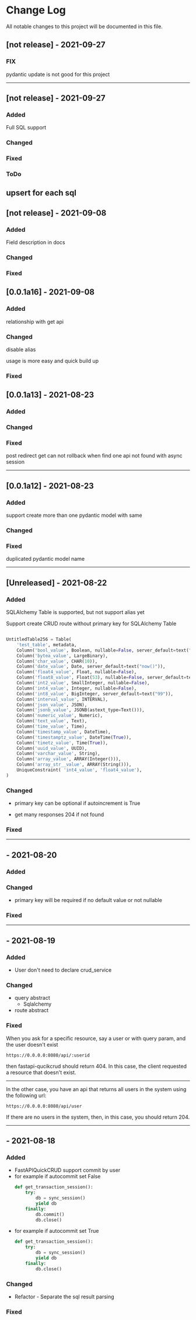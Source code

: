 
# Change Log
All notable changes to this project will be documented in this file.



## [not release] - 2021-09-27
 
### FIX
pydantic update is not good for this project

---

## [not release] - 2021-09-27
 
### Added
Full SQL support

### Changed


### Fixed

### ToDo

upsert for each sql
---


## [not release] - 2021-09-08
 
### Added
Field description in docs

### Changed


### Fixed


## [0.0.1a16] - 2021-09-08
 
### Added
relationship with get api

### Changed

disable alias

usage is more easy and quick build up

### Fixed


## [0.0.1a13] - 2021-08-23
 
### Added

### Changed

### Fixed

post redirect get can not rollback when find one api not found with async session

---

## [0.0.1a12] - 2021-08-23
 
### Added

support create more than one pydantic model with same

### Changed

### Fixed

duplicated pydantic model name 


---


## [Unreleased] - 2021-08-22
 
### Added

SQLAlchemy Table is supported, but not support alias yet

Support create CRUD route without primary key for SQLAlchemy Table 

```python

UntitledTable256 = Table(
    'test_table', metadata,
    Column('bool_value', Boolean, nullable=False, server_default=text("false")),
    Column('bytea_value', LargeBinary),
    Column('char_value', CHAR(10)),
    Column('date_value', Date, server_default=text("now()")),
    Column('float4_value', Float, nullable=False),
    Column('float8_value', Float(53), nullable=False, server_default=text("10.10")),
    Column('int2_value', SmallInteger, nullable=False),
    Column('int4_value', Integer, nullable=False),
    Column('int8_value', BigInteger, server_default=text("99")),
    Column('interval_value', INTERVAL),
    Column('json_value', JSON),
    Column('jsonb_value', JSONB(astext_type=Text())),
    Column('numeric_value', Numeric),
    Column('text_value', Text),
    Column('time_value', Time),
    Column('timestamp_value', DateTime),
    Column('timestamptz_value', DateTime(True)),
    Column('timetz_value', Time(True)),
    Column('uuid_value', UUID),
    Column('varchar_value', String),
    Column('array_value', ARRAY(Integer())),
    Column('array_str__value', ARRAY(String())),
    UniqueConstraint( 'int4_value', 'float4_value'),
)
```


### Changed
- primary key can be optional if autoincrement is True

- get many responses 204 if not found

### Fixed

---

##  - 2021-08-20
 
### Added
 
### Changed
- primary key will be required if no default value or not nullable


### Fixed

---

##  - 2021-08-19
 
### Added
- User don't need to declare crud_service



### Changed
- query abstract
    - Sqlalchemy
- route abstract
### Fixed

When you ask for a specific resource, say a user or with query param, and the user doesn't exist

 ```https://0.0.0.0:8080/api/:userid```
 
then fastapi-qucikcrud should return 404. In this case, the client requested a resource that doesn't exist.

----

In the other case, you have  an api that returns all users in the system using the following url:

 ```https://0.0.0.0:8080/api/user```

If there are no users in the system, then, in this case, you should return 204.


---

##  - 2021-08-18
 
### Added
 - FastAPIQuickCRUD support commit by user
  - for example if autocommit set False
    ```python
    def get_transaction_session():
        try:
            db = sync_session()
            yield db
        finally:
            db.commit()
            db.close()
    ```
  - for example if autocommit set True
    ```python
    def get_transaction_session():
        try:
            db = sync_session()
            yield db
        finally:
            db.close()
    ```
### Changed
- Refactor - Separate the sql result parsing


### Fixed
 